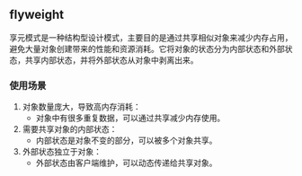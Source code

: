 ## flyweight

享元模式是一种结构型设计模式，主要目的是通过共享相似对象来减少内存占用，避免大量对象创建带来的性能和资源消耗。它将对象的状态分为内部状态和外部状态，共享内部状态，并将外部状态从对象中剥离出来。

### 使用场景

1. 对象数量庞大，导致高内存消耗：
    - 对象中有很多重复数据，可以通过共享减少内存使用。
2. 需要共享对象的内部状态：
    - 内部状态是对象不变的部分，可以被多个对象共享。
3. 外部状态独立于对象：
    - 外部状态由客户端维护，可以动态传递给共享对象。
